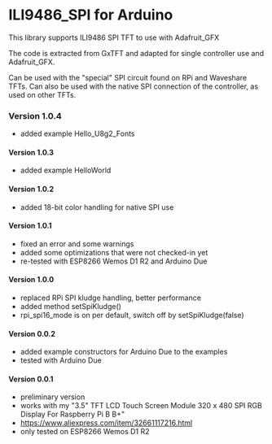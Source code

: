 # ILI9486_SPI for Arduino

This library supports ILI9486 SPI TFT to use with Adafruit_GFX

The code is extracted from GxTFT and adapted for single controller use and Adafruit_GFX.

Can be used with the "special" SPI circuit found on RPi and Waveshare TFTs.
Can also be used with the native SPI connection of the controller, as used on other TFTs.

### Version 1.0.4
- added example Hello_U8g2_Fonts
#### Version 1.0.3
- added example HelloWorld
#### Version 1.0.2
- added 18-bit color handling for native SPI use
#### Version 1.0.1
- fixed an error and some warnings
- added some optimizations that were not checked-in yet
- re-tested with ESP8266 Wemos D1 R2 and Arduino Due
#### Version 1.0.0
- replaced RPi SPI kludge handling, better performance
- added method setSpiKludge() 
- rpi_spi16_mode is on per default, switch off by setSpiKludge(false)
#### Version 0.0.2
- added example constructors for Arduino Due to the examples
- tested with Arduino Due
#### Version 0.0.1
- preliminary version
- works with my "3.5" TFT LCD Touch Screen Module 320 x 480 SPI RGB Display For Raspberry Pi B B+"
- https://www.aliexpress.com/item/32661117216.html
- only tested on ESP8266 Wemos D1 R2
